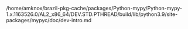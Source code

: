 /home/amknox/brazil-pkg-cache/packages/Python-mypy/Python-mypy-1.x.1163526.0/AL2_x86_64/DEV.STD.PTHREAD/build/lib/python3.9/site-packages/mypyc/doc/dev-intro.md